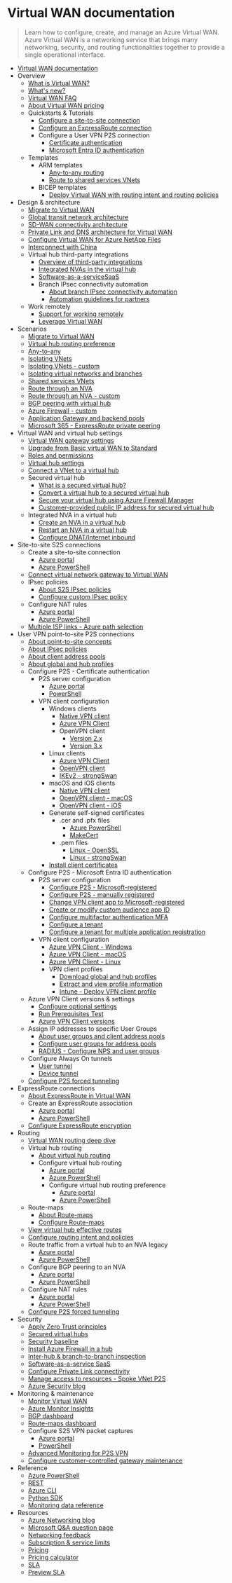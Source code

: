 # Virtual WAN documentation
> Learn how to configure, create, and manage an Azure Virtual WAN. Azure Virtual WAN is a networking service that brings many networking, security, and routing functionalities together to provide a single operational interface.
  - [Virtual WAN documentation](https://learn.microsoft.com/en-us/azure/virtual-wan/)
  - Overview
    - [What is Virtual WAN?](https://learn.microsoft.com/en-us/azure/virtual-wan/virtual-wan-about)
    - [What's new?](https://learn.microsoft.com/en-us/azure/virtual-wan/whats-new)
    - [Virtual WAN FAQ](https://learn.microsoft.com/en-us/azure/virtual-wan/virtual-wan-faq)
    - [About Virtual WAN pricing](https://learn.microsoft.com/en-us/azure/virtual-wan/pricing-concepts)
    - Quickstarts & Tutorials
      - [Configure a site-to-site connection](https://learn.microsoft.com/en-us/azure/virtual-wan/virtual-wan-site-to-site-portal)
      - [Configure an ExpressRoute connection](https://learn.microsoft.com/en-us/azure/virtual-wan/virtual-wan-expressroute-portal)
      - Configure a User VPN P2S connection
        - [Certificate authentication](https://learn.microsoft.com/en-us/azure/virtual-wan/virtual-wan-point-to-site-portal)
        - [Microsoft Entra ID authentication](https://learn.microsoft.com/en-us/azure/virtual-wan/point-to-site-entra-gateway)
    - Templates
      - ARM templates
        - [Any-to-any routing](https://learn.microsoft.com/en-us/azure/virtual-wan/quickstart-any-to-any-template)
        - [Route to shared services VNets](https://learn.microsoft.com/en-us/azure/virtual-wan/quickstart-route-shared-services-vnet-template)
      - BICEP templates
        - [Deploy Virtual WAN with routing intent and routing policies](https://github.com/Azure/azure-quickstart-templates/tree/master/quickstarts/microsoft.network/virtual-wan-routing-intent)
  - Design & architecture
    - [Migrate to Virtual WAN](https://learn.microsoft.com/en-us/azure/virtual-wan/migrate-from-hub-spoke-topology)
    - [Global transit network architecture](https://learn.microsoft.com/en-us/azure/virtual-wan/virtual-wan-global-transit-network-architecture)
    - [SD-WAN connectivity architecture](https://learn.microsoft.com/en-us/azure/virtual-wan/sd-wan-connectivity-architecture)
    - [Private Link and DNS architecture for Virtual WAN](https://learn.microsoft.com/azure/architecture//guide/networking/private-link-virtual-wan-dns-guide?toc=%2fazure%2fvirtual-wan%2ftoc.json&bc=/azure/virtual-wan/breadcrumb/toc.json)
    - [Configure Virtual WAN for Azure NetApp Files](https://learn.microsoft.com/en-us/azure/azure-netapp-files/configure-virtual-wan?toc=%2fazure%2fvirtual-wan%2ftoc.json&bc=/azure/virtual-wan/breadcrumb/toc.json)
    - [Interconnect with China](https://learn.microsoft.com/en-us/azure/virtual-wan/interconnect-china)
    - Virtual hub third-party integrations
      - [Overview of third-party integrations](https://learn.microsoft.com/en-us/azure/virtual-wan/third-party-integrations)
      - [Integrated NVAs in the virtual hub](https://learn.microsoft.com/en-us/azure/virtual-wan/about-nva-hub)
      - [Software-as-a-serviceSaaS](https://learn.microsoft.com/en-us/azure/virtual-wan/how-to-palo-alto-cloud-ngfw)
      - Branch IPsec connectivity automation
        - [About branch IPsec connectivity automation](https://learn.microsoft.com/en-us/azure/virtual-wan/virtual-wan-locations-partners)
        - [Automation guidelines for partners](https://learn.microsoft.com/en-us/azure/virtual-wan/virtual-wan-configure-automation-providers)
    - Work remotely
      - [Support for working remotely](https://learn.microsoft.com/en-us/azure/networking/working-remotely-support?toc=%2fazure%2fvirtual-wan%2ftoc.json&bc=/azure/virtual-wan/breadcrumb/toc.json)
      - [Leverage Virtual WAN](https://learn.microsoft.com/en-us/azure/virtual-wan/work-remotely-support)
  - Scenarios
    - [Migrate to Virtual WAN](https://learn.microsoft.com/en-us/azure/virtual-wan/migrate-from-hub-spoke-topology)
    - [Virtual hub routing preference](https://learn.microsoft.com/en-us/azure/virtual-wan/about-virtual-hub-routing-preference)
    - [Any-to-any](https://learn.microsoft.com/en-us/azure/virtual-wan/scenario-any-to-any)
    - [Isolating VNets](https://learn.microsoft.com/en-us/azure/virtual-wan/scenario-isolate-vnets)
    - [Isolating VNets - custom](https://learn.microsoft.com/en-us/azure/virtual-wan/scenario-isolate-vnets-custom)
    - [Isolating virtual networks and branches](https://learn.microsoft.com/en-us/azure/virtual-wan/scenario-isolate-virtual-networks-branches)
    - [Shared services VNets](https://learn.microsoft.com/en-us/azure/virtual-wan/scenario-shared-services-vnet)
    - [Route through an NVA](https://learn.microsoft.com/en-us/azure/virtual-wan/scenario-route-through-nva)
    - [Route through an NVA - custom](https://learn.microsoft.com/en-us/azure/virtual-wan/scenario-route-through-nvas-custom)
    - [BGP peering with virtual hub](https://learn.microsoft.com/en-us/azure/virtual-wan/scenario-bgp-peering-hub)
    - [Azure Firewall - custom](https://learn.microsoft.com/en-us/azure/virtual-wan/scenario-route-between-vnets-firewall)
    - [Application Gateway and backend pools](https://learn.microsoft.com/en-us/azure/virtual-wan/scenario-secured-hub-app-gateway)
    - [Microsoft 365 - ExpressRoute private peering](https://learn.microsoft.com/en-us/azure/virtual-wan/scenario-365-expressroute-private)
  - Virtual WAN and virtual hub settings
    - [Virtual WAN gateway settings](https://learn.microsoft.com/en-us/azure/virtual-wan/gateway-settings)
    - [Upgrade from Basic virtual WAN to Standard](https://learn.microsoft.com/en-us/azure/virtual-wan/upgrade-virtual-wan)
    - [Roles and permissions](https://learn.microsoft.com/en-us/azure/virtual-wan/roles-permissions)
    - [Virtual hub settings](https://learn.microsoft.com/en-us/azure/virtual-wan/hub-settings)
    - [Connect a VNet to a virtual hub](https://learn.microsoft.com/en-us/azure/virtual-wan/howto-connect-vnet-hub)
    - Secured virtual hub
      - [What is a secured virtual hub?](https://learn.microsoft.com/en-us/azure/firewall-manager/secured-virtual-hub?toc=%2fazure%2fvirtual-wan%2ftoc.json&bc=/azure/virtual-wan/breadcrumb/toc.json)
      - [Convert a virtual hub to a secured virtual hub](https://learn.microsoft.com/en-us/azure/virtual-wan/howto-firewall)
      - [Secure your virtual hub using Azure Firewall Manager](https://learn.microsoft.com/en-us/azure/firewall-manager/secure-cloud-network?toc=%2fazure%2fvirtual-wan%2ftoc.json&bc=/azure/virtual-wan/breadcrumb/toc.json)
      - [Customer-provided public IP address for secured virtual hub](https://learn.microsoft.com/en-us/azure/firewall/secured-hub-customer-public-ip?toc=%2fazure%2fvirtual-wan%2ftoc.json&bc=/azure/virtual-wan/breadcrumb/toc.json)
    - Integrated NVA in a virtual hub
      - [Create an NVA in a virtual hub](https://learn.microsoft.com/en-us/azure/virtual-wan/how-to-nva-hub)
      - [Restart an NVA in a virtual hub](https://learn.microsoft.com/en-us/azure/virtual-wan/how-to-network-virtual-appliance-restart)
      - [Configure DNAT/Internet inbound](https://learn.microsoft.com/en-us/azure/virtual-wan/how-to-network-virtual-appliance-inbound)
  - Site-to-site S2S connections
    - Create a site-to-site connection
      - [Azure portal](https://learn.microsoft.com/en-us/azure/virtual-wan/virtual-wan-site-to-site-portal)
      - [Azure PowerShell](https://learn.microsoft.com/en-us/azure/virtual-wan/site-to-site-powershell)
    - [Connect virtual network gateway to Virtual WAN](https://learn.microsoft.com/en-us/azure/virtual-wan/connect-virtual-network-gateway-vwan)
    - IPsec policies
      - [About S2S IPsec policies](https://learn.microsoft.com/en-us/azure/virtual-wan/virtual-wan-ipsec)
      - [Configure custom IPsec policy](https://learn.microsoft.com/en-us/azure/virtual-wan/virtual-wan-custom-ipsec-portal)
    - Configure NAT rules
      - [Azure portal](https://learn.microsoft.com/en-us/azure/virtual-wan/nat-rules-vpn-gateway)
      - [Azure PowerShell](https://learn.microsoft.com/en-us/azure/virtual-wan/nat-rules-vpn-gateway-powershell)
    - [Multiple ISP links - Azure path selection](https://learn.microsoft.com/en-us/azure/virtual-wan/path-selection-multiple-links)
  - User VPN point-to-site P2S connections
    - [About point-to-site concepts](https://learn.microsoft.com/en-us/azure/virtual-wan/point-to-site-concepts)
    - [About IPsec policies](https://learn.microsoft.com/en-us/azure/virtual-wan/point-to-site-ipsec)
    - [About client address pools](https://learn.microsoft.com/en-us/azure/virtual-wan/about-client-address-pools)
    - [About global and hub profiles](https://learn.microsoft.com/en-us/azure/virtual-wan/global-hub-profile)
    - Configure P2S - Certificate authentication
      - P2S server configuration
        - [Azure portal](https://learn.microsoft.com/en-us/azure/virtual-wan/virtual-wan-point-to-site-portal)
        - [PowerShell](https://learn.microsoft.com/en-us/azure/virtual-wan/virtual-wan-point-to-site-powershell)
      - VPN client configuration
        - Windows clients
          - [Native VPN client](https://learn.microsoft.com/en-us/azure/virtual-wan/point-to-site-vpn-client-certificate-windows-native)
          - [Azure VPN Client](https://learn.microsoft.com/en-us/azure/virtual-wan/vpn-client-certificate-windows)
          - OpenVPN client
            - [Version 2.x](https://learn.microsoft.com/en-us/azure/virtual-wan/point-to-site-vpn-client-certificate-windows-openvpn-client-version-2)
            - [Version 3.x](https://learn.microsoft.com/en-us/azure/virtual-wan/point-to-site-vpn-client-certificate-windows-openvpn-client-version-3)
        - Linux clients
          - [Azure VPN Client](https://learn.microsoft.com/en-us/azure/virtual-wan/point-to-site-azure-vpn-client-certificate-linux)
          - [OpenVPN client](https://learn.microsoft.com/en-us/azure/virtual-wan/point-to-site-vpn-client-certificate-openvpn-linux)
          - [IKEv2 - strongSwan](https://learn.microsoft.com/en-us/azure/virtual-wan/point-to-site-vpn-client-certificate-ike-linux)
        - macOS and iOS clients
          - [Native VPN client](https://learn.microsoft.com/en-us/azure/virtual-wan/point-to-site-vpn-client-cert-mac)
          - [OpenVPN client - macOS](https://learn.microsoft.com/en-us/azure/virtual-wan/point-to-site-vpn-client-certificate-openvpn-mac)
          - [OpenVPN client - iOS](https://learn.microsoft.com/en-us/azure/virtual-wan/point-to-site-vpn-client-certificate-openvpn-ios)
        - Generate self-signed certificates
          - .cer and .pfx files
            - [Azure PowerShell](https://learn.microsoft.com/en-us/azure/virtual-wan/certificates-point-to-site)
            - [MakeCert](https://learn.microsoft.com/en-us/azure/virtual-wan/certificates-point-to-site-makecert)
          - .pem files
            - [Linux - OpenSSL](https://learn.microsoft.com/en-us/azure/virtual-wan/point-to-site-certificates-linux-openssl)
            - [Linux - strongSwan](https://learn.microsoft.com/en-us/azure/virtual-wan/point-to-site-certificates-linux-strongswan)
        - [Install client certificates](https://learn.microsoft.com/en-us/azure/virtual-wan/install-client-certificates)
    - Configure P2S - Microsoft Entra ID authentication
      - P2S server configuration
        - [Configure P2S - Microsoft-registered](https://learn.microsoft.com/en-us/azure/virtual-wan/point-to-site-entra-gateway)
        - [Configure P2S - manually registered](https://learn.microsoft.com/en-us/azure/virtual-wan/virtual-wan-point-to-site-azure-ad)
        - [Change VPN client app to Microsoft-registered](https://learn.microsoft.com/en-us/azure/virtual-wan/point-to-site-entra-gateway-update)
        - [Create or modify custom audience app ID](https://learn.microsoft.com/en-us/azure/virtual-wan/point-to-site-entra-register-custom-app)
        - [Configure multifactor authentication MFA](https://learn.microsoft.com/en-us/azure/virtual-wan/openvpn-azure-ad-mfa)
        - [Configure a tenant](https://learn.microsoft.com/en-us/azure/virtual-wan/openvpn-azure-ad-tenant)
        - [Configure a tenant for multiple application registration](https://learn.microsoft.com/en-us/azure/virtual-wan/openvpn-azure-ad-tenant-multi-app)
      - VPN client configuration
        - [Azure VPN Client - Windows](https://learn.microsoft.com/en-us/azure/virtual-wan/point-to-site-entra-vpn-client-windows)
        - [Azure VPN Client - macOS](https://learn.microsoft.com/en-us/azure/virtual-wan/point-to-site-entra-vpn-client-mac)
        - [Azure VPN Client - Linux](https://learn.microsoft.com/en-us/azure/virtual-wan/point-to-site-entra-vpn-client-linux)
        - VPN client profiles
          - [Download global and hub profiles](https://learn.microsoft.com/en-us/azure/virtual-wan/global-hub-profile)
          - [Extract and view profile information](https://learn.microsoft.com/en-us/azure/virtual-wan/about-vpn-profile-download)
          - [Intune - Deploy VPN client profile](https://learn.microsoft.com/en-us/azure/virtual-wan/vpn-profile-intune)
    - Azure VPN Client versions & settings
      - [Configure optional settings](https://learn.microsoft.com/en-us/azure/virtual-wan/azure-vpn-client-optional-configurations)
      - [Run Prerequisites Test](https://learn.microsoft.com/en-us/azure/virtual-wan/azure-vpn-client-prerequisites-check)
      - [Azure VPN Client versions](https://learn.microsoft.com/en-us/azure/virtual-wan/azure-vpn-client-versions)
    - Assign IP addresses to specific User Groups
      - [About user groups and client address pools](https://learn.microsoft.com/en-us/azure/virtual-wan/user-groups-about)
      - [Configure user groups for address pools](https://learn.microsoft.com/en-us/azure/virtual-wan/user-groups-create)
      - [RADIUS - Configure NPS and user groups](https://learn.microsoft.com/en-us/azure/virtual-wan/user-groups-radius)
    - Configure Always On tunnels
      - [User tunnel](https://learn.microsoft.com/en-us/azure/virtual-wan/howto-always-on-user-tunnel)
      - [Device tunnel](https://learn.microsoft.com/en-us/azure/virtual-wan/howto-always-on-device-tunnel)
    - [Configure P2S forced tunneling](https://learn.microsoft.com/en-us/azure/virtual-wan/how-to-forced-tunnel)
  - ExpressRoute connections
    - [About ExpressRoute in Virtual WAN](https://learn.microsoft.com/en-us/azure/virtual-wan/virtual-wan-expressroute-about)
    - Create an ExpressRoute association
      - [Azure portal](https://learn.microsoft.com/en-us/azure/virtual-wan/virtual-wan-expressroute-portal)
      - [Azure PowerShell](https://learn.microsoft.com/en-us/azure/virtual-wan/expressroute-powershell)
    - [Configure ExpressRoute encryption](https://learn.microsoft.com/en-us/azure/virtual-wan/vpn-over-expressroute)
  - Routing
    - [Virtual WAN routing deep dive](https://learn.microsoft.com/en-us/azure/virtual-wan/routing-deep-dive)
    - Virtual hub routing
      - [About virtual hub routing](https://learn.microsoft.com/en-us/azure/virtual-wan/about-virtual-hub-routing)
      - Configure virtual hub routing
        - [Azure portal](https://learn.microsoft.com/en-us/azure/virtual-wan/how-to-virtual-hub-routing)
        - [Azure PowerShell](https://learn.microsoft.com/en-us/azure/virtual-wan/how-to-virtual-hub-routing-powershell)
        - Configure virtual hub routing preference
          - [Azure portal](https://learn.microsoft.com/en-us/azure/virtual-wan/howto-virtual-hub-routing-preference)
          - [Azure PowerShell](https://learn.microsoft.com/en-us/azure/virtual-wan/how-to-virtual-hub-routing-preference-powershell)
    - Route-maps
      - [About Route-maps](https://learn.microsoft.com/en-us/azure/virtual-wan/route-maps-about)
      - [Configure Route-maps](https://learn.microsoft.com/en-us/azure/virtual-wan/route-maps-how-to)
    - [View virtual hub effective routes](https://learn.microsoft.com/en-us/azure/virtual-wan/effective-routes-virtual-hub)
    - [Configure routing intent and policies](https://learn.microsoft.com/en-us/azure/virtual-wan/how-to-routing-policies)
    - Route traffic from a virtual hub to an NVA legacy
      - [Azure portal](https://learn.microsoft.com/en-us/azure/virtual-wan/virtual-wan-route-table-nva-portal)
      - [Azure PowerShell](https://learn.microsoft.com/en-us/azure/virtual-wan/virtual-wan-route-table-nva)
    - Configure BGP peering to an NVA
      - [Azure portal](https://learn.microsoft.com/en-us/azure/virtual-wan/create-bgp-peering-hub-portal)
      - [Azure PowerShell](https://learn.microsoft.com/en-us/azure/virtual-wan/create-bgp-peering-hub-powershell)
    - Configure NAT rules
      - [Azure portal](https://learn.microsoft.com/en-us/azure/virtual-wan/nat-rules-vpn-gateway)
      - [Azure PowerShell](https://learn.microsoft.com/en-us/azure/virtual-wan/nat-rules-vpn-gateway-powershell)
    - [Configure P2S forced tunneling](https://learn.microsoft.com/en-us/azure/virtual-wan/how-to-forced-tunnel)
  - Security
    - [Apply Zero Trust principles](https://learn.microsoft.com/security/zero-trust/azure-virtual-wan?toc=%2fazure%2fvirtual-wan%2ftoc.json&bc=/azure/virtual-wan/breadcrumb/toc.json)
    - [Secured virtual hubs](https://learn.microsoft.com/en-us/azure/firewall-manager/secured-virtual-hub?toc=%2fazure%2fvirtual-wan%2ftoc.json&bc=/azure/virtual-wan/breadcrumb/toc.json)
    - [Security baseline](https://learn.microsoft.com/security/benchmark/azure/baselines/virtual-wan-security-baseline?toc=%2fazure%2fvirtual-wan%2ftoc.json&bc=/azure/virtual-wan/breadcrumb/toc.json)
    - [Install Azure Firewall in a hub](https://learn.microsoft.com/en-us/azure/virtual-wan/howto-firewall)
    - [Inter-hub & branch-to-branch inspection](https://learn.microsoft.com/en-us/azure/virtual-wan/how-to-routing-policies)
    - [Software-as-a-service SaaS](https://learn.microsoft.com/en-us/azure/virtual-wan/how-to-palo-alto-cloud-ngfw)
    - [Configure Private Link connectivity](https://learn.microsoft.com/en-us/azure/virtual-wan/howto-private-link)
    - [Manage access to resources - Spoke VNet P2S](https://learn.microsoft.com/en-us/azure/virtual-wan/manage-secure-access-resources-spoke-p2s)
    - [Azure Security blog](https://techcommunity.microsoft.com/category/azure-network-security/blog/azurenetworksecurityblog)
  - Monitoring & maintenance
    - [Monitor Virtual WAN](https://learn.microsoft.com/en-us/azure/virtual-wan/monitor-virtual-wan)
    - [Azure Monitor Insights](https://learn.microsoft.com/en-us/azure/virtual-wan/azure-monitor-insights)
    - [BGP dashboard](https://learn.microsoft.com/en-us/azure/virtual-wan/monitor-bgp-dashboard)
    - [Route-maps dashboard](https://learn.microsoft.com/en-us/azure/virtual-wan/route-maps-dashboard)
    - Configure S2S VPN packet captures
      - [Azure portal](https://learn.microsoft.com/en-us/azure/virtual-wan/packet-capture-site-to-site-portal)
      - [PowerShell](https://learn.microsoft.com/en-us/azure/virtual-wan/packet-capture-site-to-site-powershell)
    - [Advanced Monitoring for P2S VPN](https://learn.microsoft.com/en-us/azure/virtual-wan/monitor-point-to-site-connections)
    - [Configure customer-controlled gateway maintenance](https://learn.microsoft.com/en-us/azure/virtual-wan/customer-controlled-gateway-maintenance)
  - Reference
    - [Azure PowerShell](https://learn.microsoft.com/powershell/module/az.network)
    - [REST](https://learn.microsoft.com/rest/api/azure)
    - [Azure CLI](https://learn.microsoft.com/cli/azure/network)
    - [Python SDK](https://azuresdkdocs.blob.core.windows.net/$web/python/azure-mgmt-network/10.0.0/azure.mgmt.network.v2019_02_01.operations.html)
    - [Monitoring data reference](https://learn.microsoft.com/en-us/azure/virtual-wan/monitor-virtual-wan-reference)
  - Resources
    - [Azure Networking blog](https://techcommunity.microsoft.com/category/azure/blog/azurenetworkingblog)
    - [Microsoft Q&A question page](https://learn.microsoft.com/answers/tags/34/azure-virtual-wan)
    - [Networking feedback](https://feedback.azure.com/d365community/forum/8ae9bf04-8326-ec11-b6e6-000d3a4f0789)
    - [Subscription & service limits](https://learn.microsoft.com/en-us/azure/azure-resource-manager/management/azure-subscription-service-limits?toc=/azure/virtual-wan/toc.json)
    - [Pricing](https://azure.microsoft.com/pricing/details/virtual-wan)
    - [Pricing calculator](https://azure.microsoft.com/pricing/calculator/)
    - [SLA](https://azure.microsoft.com/support/legal/sla)
    - [Preview SLA](https://azure.microsoft.com/support/legal/preview-supplemental-terms)
